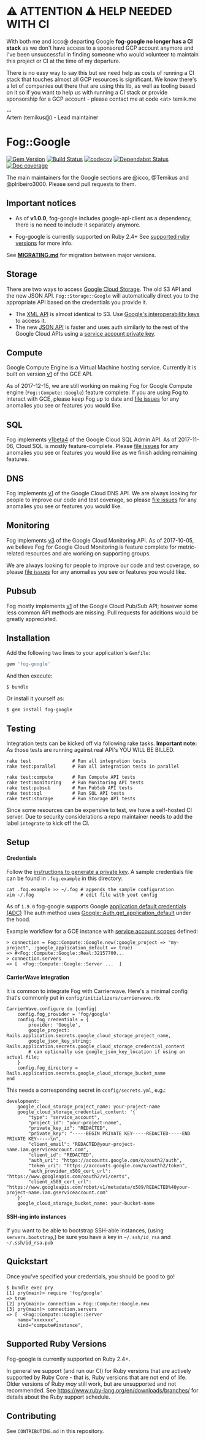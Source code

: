 # ⚠️ ATTENTION ⚠️ HELP NEEDED WITH CI

With both me and icco@ departing Google **fog-google no longer has a CI stack** as we don't have access to a sponsored GCP account anymore and I've been unsuccessful in finding someone who would volunteer to maintain this project or CI at the time of my departure.

There is no easy way to say this but we need help as costs of running a CI stack that touches almost all GCP resources is significant. We know there's a lot of companies out there that are using this lib, as well as tooling based on it so if you want to help us with running a CI stack or provide sponsorship for a GCP account - please contact me at code \<at\> temik.me
    
--  
Artem (temikus@) - Lead maintainer

# Fog::Google

[![Gem Version](https://badge.fury.io/rb/fog-google.svg)](http://badge.fury.io/rb/fog-google) [![Build Status](https://github.com/fog/fog-google/actions/workflows/ruby.yml/badge.svg)](https://github.com/fog/fog-google/actions/workflows/ruby.yml) [![codecov](https://codecov.io/gh/fog/fog-google/branch/master/graph/badge.svg)](https://codecov.io/gh/fog/fog-google) [![Dependabot Status](https://api.dependabot.com/badges/status?host=github&repo=fog/fog-google)](https://dependabot.com) [![Doc coverage](https://inch-ci.org/github/fog/fog-google.svg?branch=master)](https://inch-ci.org/github/fog/fog-google)

The main maintainers for the Google sections are @icco, @Temikus and @plribeiro3000. Please send pull requests to them.

## Important notices

- As of **v1.0.0**, fog-google includes google-api-client as a dependency, there is no need to include it separately anymore.

- Fog-google is currently supported on Ruby 2.4+ See [supported ruby versions](#supported-ruby-versions) for more info.

See **[MIGRATING.md](MIGRATING.md)** for migration between major versions.

## Storage

There are two ways to access [Google Cloud Storage](https://cloud.google.com/storage/). The old S3 API and the new JSON API. `Fog::Storage::Google` will automatically direct you to the appropriate API based on the credentials you provide it.

 * The [XML API](https://cloud.google.com/storage/docs/xml-api-overview/) is almost identical to S3. Use [Google's interoperability keys](https://cloud.google.com/storage/docs/migrating#keys) to access it.
 * The new [JSON API](https://cloud.google.com/storage/docs/json_api/) is faster and uses auth similarly to the rest of the Google Cloud APIs using a [service account private key](https://developers.google.com/identity/protocols/OAuth2ServiceAccount).

## Compute

Google Compute Engine is a Virtual Machine hosting service. Currently it is built on version [v1](https://cloud.google.com/compute/docs/reference/v1/) of the GCE API.

As of 2017-12-15, we are still working on making Fog for Google Compute engine (`Fog::Compute::Google`) feature complete. If you are using Fog to interact with GCE, please keep Fog up to date and [file issues](https://github.com/fog/fog-google/issues) for any anomalies you see or features you would like.

## SQL

Fog implements [v1beta4](https://cloud.google.com/sql/docs/mysql/admin-api/v1beta4/) of the Google Cloud SQL Admin API. As of 2017-11-06, Cloud SQL is mostly feature-complete. Please [file issues](https://github.com/fog/fog-google/issues) for any anomalies you see or features you would like as we finish
adding remaining features.

## DNS

Fog implements [v1](https://cloud.google.com/dns/api/v1/) of the Google Cloud DNS API. We are always looking for people to improve our code and test coverage, so please [file issues](https://github.com/fog/fog-google/issues) for any anomalies you see or features you would like.

## Monitoring

Fog implements [v3](https://cloud.google.com/monitoring/api/v3/) of the Google Cloud Monitoring API. As of 2017-10-05, we believe Fog for Google Cloud Monitoring is feature complete for metric-related resources and are working on supporting groups.

We are always looking for people to improve our code and test coverage, so please [file issues](https://github.com/fog/fog-google/issues) for any anomalies you see or features you would like.

## Pubsub

Fog mostly implements [v1](https://cloud.google.com/pubsub/docs/reference/rest/) of the Google Cloud Pub/Sub API; however some less common API methods are missing. Pull requests for additions would be greatly appreciated.

## Installation

Add the following two lines to your application's `Gemfile`:

```ruby
gem 'fog-google'
```

And then execute:

```shell
$ bundle
```

Or install it yourself as:

```shell
$ gem install fog-google
```

## Testing

Integration tests can be kicked off via following rake tasks.
**Important note:** As those tests are running against real API's YOU WILL BE BILLED.

```
rake test               # Run all integration tests
rake test:parallel      # Run all integration tests in parallel

rake test:compute       # Run Compute API tests
rake test:monitoring    # Run Monitoring API tests
rake test:pubsub        # Run PubSub API tests
rake test:sql           # Run SQL API tests
rake test:storage       # Run Storage API tests
```

Since some resources can be expensive to test, we have a self-hosted CI server.
Due to security considerations a repo maintainer needs to add the label `integrate` to kick off the CI.

## Setup

#### Credentials

Follow the [instructions to generate a private key](https://cloud.google.com/storage/docs/authentication#generating-a-private-key). A sample credentials file can be found in `.fog.example` in this directory:

```
cat .fog.example >> ~/.fog # appends the sample configuration
vim ~/.fog                 # edit file with yout config
```

As of `1.9.0` fog-google supports Google [application default credentials (ADC)](https://cloud.google.com/docs/authentication/production)
The auth method uses [Google::Auth.get_application_default](https://www.rubydoc.info/gems/googleauth/0.6.7/Google%2FAuth.get_application_default)
under the hood.

Example workflow for a GCE instance with [service account scopes](https://cloud.google.com/compute/docs/access/create-enable-service-accounts-for-instances)
defined:

```
> connection = Fog::Compute::Google.new(:google_project => "my-project", :google_application_default => true)
=> #<Fog::Compute::Google::Real:32157700...
> connection.servers
=> [  <Fog::Compute::Google::Server ...  ]
```

#### CarrierWave integration

It is common to integrate Fog with Carrierwave. Here's a minimal config that's commonly put in `config/initializers/carrierwave.rb`:

```
CarrierWave.configure do |config|
    config.fog_provider = 'fog/google'
    config.fog_credentials = {
        provider: 'Google',
        google_project: Rails.application.secrets.google_cloud_storage_project_name,
        google_json_key_string: Rails.application.secrets.google_cloud_storage_credential_content
        # can optionally use google_json_key_location if using an actual file;
    }
    config.fog_directory = Rails.application.secrets.google_cloud_storage_bucket_name
end
```

This needs a corresponding secret in `config/secrets.yml`, e.g.:

```
development:
    google_cloud_storage_project_name: your-project-name
    google_cloud_storage_credential_content: '{
        "type": "service_account",
        "project_id": "your-project-name",
        "private_key_id": "REDACTED",
        "private_key": "-----BEGIN PRIVATE KEY-----REDACTED-----END PRIVATE KEY-----\n",
        "client_email": "REDACTED@your-project-name.iam.gserviceaccount.com",
        "client_id": "REDACTED",
        "auth_uri": "https://accounts.google.com/o/oauth2/auth",
        "token_uri": "https://accounts.google.com/o/oauth2/token",
        "auth_provider_x509_cert_url": "https://www.googleapis.com/oauth2/v1/certs",
        "client_x509_cert_url": "https://www.googleapis.com/robot/v1/metadata/x509/REDACTED%40your-project-name.iam.gserviceaccount.com"
    }'
    google_cloud_storage_bucket_name: your-bucket-name
```

#### SSH-ing into instances

If you want to be able to bootstrap SSH-able instances, (using `servers.bootstrap`,) be sure you have a key in `~/.ssh/id_rsa` and `~/.ssh/id_rsa.pub`

## Quickstart

Once you've specified your credentials, you should be good to go!
```
$ bundle exec pry
[1] pry(main)> require 'fog/google'
=> true
[2] pry(main)> connection = Fog::Compute::Google.new
[3] pry(main)> connection.servers
=> [  <Fog::Compute::Google::Server
    name="xxxxxxx",
    kind="compute#instance",
```

## Supported Ruby Versions

Fog-google is currently supported on Ruby 2.4+.

In general we support (and run our CI) for Ruby versions that are actively supported
by Ruby Core - that is, Ruby versions that are not end of life. Older versions of
Ruby _may_ still work, but are unsupported and not recommended. See https://www.ruby-lang.org/en/downloads/branches/
for details about the Ruby support schedule.

## Contributing

See `CONTRIBUTING.md` in this repository.
